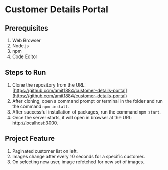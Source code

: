 # Customer Details Portal

## Prerequisites
1. Web Browser
2. Node.js
3. npm
4. Code Editor

## Steps to Run

1. Clone the repository from the URL: [https://github.com/amit1884/customer-details-portal](https://github.com/amit1884/customer-details-portal)
2. After cloning, open a command prompt or terminal in the folder and run the command `npm install`.
3. After successful installation of packages, run the command `npm start`.
4. Once the server starts, it will open in  browser at the URL: [http://localhost:3000](http://localhost:3000).

## Project Feature

1. Paginated customer list on left.
2. Images change after every 10 seconds for a specific customer.
3. On selecting new user, image refetched for new set of images.


